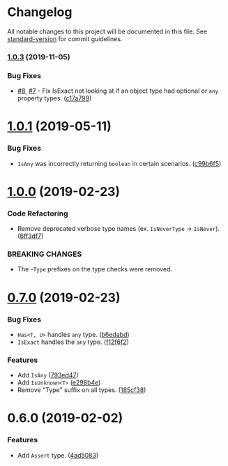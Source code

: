 # Changelog

All notable changes to this project will be documented in this file. See [standard-version](https://github.com/conventional-changelog/standard-version) for commit guidelines.

### [1.0.3](https://github.com/dsherret/conditional-type-checks/compare/v1.0.1...v1.0.3) (2019-11-05)


### Bug Fixes

* [#8](https://github.com/dsherret/conditional-type-checks/issues/8), [#7](https://github.com/dsherret/conditional-type-checks/issues/7) - Fix IsExact not looking at if an object type had optional or `any` property types. ([c17a799](https://github.com/dsherret/conditional-type-checks/commit/c17a799))



<a name="1.0.1"></a>
# [1.0.1](https://github.com/dsherret/conditional-type-checks/compare/v1.0.0...v1.0.1) (2019-05-11)


### Bug Fixes

* `IsAny` was incorrectly returning `boolean` in certain scenarios. ([c99b6f5](https://github.com/dsherret/conditional-type-checks/commit/c99b6f5))

<a name="1.0.0"></a>
# [1.0.0](https://github.com/dsherret/conditional-type-checks/compare/v0.7.0...v1.0.0) (2019-02-23)


### Code Refactoring

* Remove deprecated verbose type names (ex. `IsNeverType` -> `IsNever`). ([6ff3df7](https://github.com/dsherret/conditional-type-checks/commit/6ff3df7))


### BREAKING CHANGES

* The -`Type` prefixes on the type checks were removed.



<a name="0.7.0"></a>
# [0.7.0](https://github.com/dsherret/conditional-type-checks/compare/v0.6.0...v0.7.0) (2019-02-23)


### Bug Fixes

* `Has<T, U>` handles `any` type. ([b6edabd](https://github.com/dsherret/conditional-type-checks/commit/b6edabd))
* `IsExact` handles the `any` type. ([f12f6f2](https://github.com/dsherret/conditional-type-checks/commit/f12f6f2))


### Features

* Add `IsAny` ([793ed47](https://github.com/dsherret/conditional-type-checks/commit/793ed47))
* Add `IsUnknown<T>` ([e298b4e](https://github.com/dsherret/conditional-type-checks/commit/e298b4e))
* Remove "Type" suffix on all types. ([185cf38](https://github.com/dsherret/conditional-type-checks/commit/185cf38))



<a name="0.6.0"></a>
# 0.6.0 (2019-02-02)


### Features

* Add `Assert` type. ([4ad5083](https://github.com/dsherret/conditional-type-checks/commit/4ad5083))
